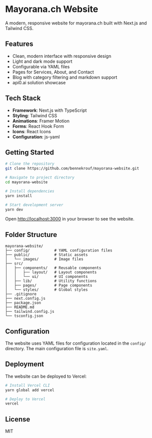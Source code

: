 # Mayorana.ch Website

A modern, responsive website for mayorana.ch built with Next.js and Tailwind CSS.

## Features

- Clean, modern interface with responsive design
- Light and dark mode support
- Configurable via YAML files
- Pages for Services, About, and Contact
- Blog with category filtering and markdown support
- api0.ai solution showcase

## Tech Stack

- **Framework**: Next.js with TypeScript
- **Styling**: Tailwind CSS
- **Animations**: Framer Motion
- **Forms**: React Hook Form
- **Icons**: React Icons
- **Configuration**: js-yaml

## Getting Started

```bash
# Clone the repository
git clone https://github.com/bennekrouf/mayorana-website.git

# Navigate to project directory
cd mayorana-website

# Install dependencies
yarn install

# Start development server
yarn dev
```

Open [http://localhost:3000](http://localhost:3000) in your browser to see the website.

## Folder Structure

```
mayorana-website/
├── config/           # YAML configuration files
├── public/           # Static assets
│   └── images/       # Image files
├── src/
│   ├── components/   # Reusable components
│   │   ├── layout/   # Layout components
│   │   └── ui/       # UI components
│   ├── lib/          # Utility functions
│   ├── pages/        # Page components
│   └── styles/       # Global styles
├── .gitignore
├── next.config.js
├── package.json
├── README.md
├── tailwind.config.js
└── tsconfig.json
```

## Configuration

The website uses YAML files for configuration located in the `config/` directory. The main configuration file is `site.yaml`.

## Deployment

The website can be deployed to Vercel:

```bash
# Install Vercel CLI
yarn global add vercel

# Deploy to Vercel
vercel
```

## License

MIT
